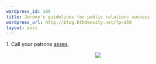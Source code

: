```yaml
--- 
wordpress_id: 169
title: Jeremy's guidelines for public relations success
wordpress_url: http://blog.6thdensity.net/?p=169
layout: post
---
```

<p>1. Call your patrons <a href="http://blog.6thdensity.net/?p=167">asses</a>.</p><p><div align=center><img src="http://images.google.com/images?q=tbn:7D7tMy8kQ4MJ:www.skphoton.com/albums/GA-Tech-Friends/james_thumbs_up.jpg"/></div></p>
